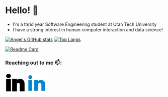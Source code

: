 # Hello! 👋

- I'm a thrid year Software Engineering student at Utah Tech University 
- I have a strong interest in human computer interaction and data science!

[![Angel's GitHub stats](https://github-readme-stats.vercel.app/api?username=angel-721&count_private=true&include_all_commits=true&hide=stars&show_icons=true&theme=synthwave)](https://github.com/angel-721)
[![Top Langs](https://github-readme-stats.vercel.app/api/top-langs/?username=angel-721&count_private=true&langs_count=10&hide_progress=true&theme=synthwave)](https://github.com/angel-721)


[![Readme Card](https://github-readme-stats.vercel.app/api/pin/?username=angel-721&repo=tweepy-media-bot&theme=dark)](https://github.com/angel-721/tweepy-media-bot)

### Reaching out to me 📫: 
[![linkedin](./imgs/linkedin-light.svg)](https://www.linkedin.com/in/angel-velasquez-569102184/#gh-light-mode-only)
[![linkedin](./imgs/linkedin-dark.svg)](https://www.linkedin.com/in/angel-velasquez-569102184/#gh-dark-mode-only)

<!--
**angel-721/angel-721** is a ✨ _special_ ✨ repository because its `README.md` (this file) appears on your GitHub profile.

Here are some ideas to get you started:

- 🔭 I’m currently working on ...
- 🌱 I’m currently learning ...
- 👯 I’m looking to collaborate on ...
- 🤔 I’m looking for help with ...
- 💬 Ask me about ...
- 📫 How to reach me: ...
- 😄 Pronouns: ...
- ⚡ Fun fact: ...
-->
